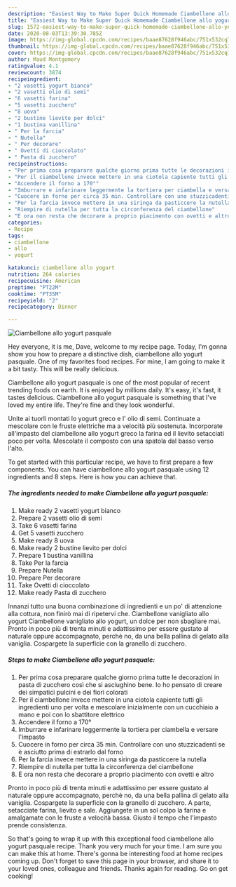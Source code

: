```yaml
---
description: "Easiest Way to Make Super Quick Homemade Ciambellone allo yogurt pasquale"
title: "Easiest Way to Make Super Quick Homemade Ciambellone allo yogurt pasquale"
slug: 1572-easiest-way-to-make-super-quick-homemade-ciambellone-allo-yogurt-pasquale
date: 2020-08-03T13:39:30.785Z
image: https://img-global.cpcdn.com/recipes/baae87628f946abc/751x532cq70/ciambellone-allo-yogurt-pasquale-recipe-main-photo.jpg
thumbnail: https://img-global.cpcdn.com/recipes/baae87628f946abc/751x532cq70/ciambellone-allo-yogurt-pasquale-recipe-main-photo.jpg
cover: https://img-global.cpcdn.com/recipes/baae87628f946abc/751x532cq70/ciambellone-allo-yogurt-pasquale-recipe-main-photo.jpg
author: Maud Montgomery
ratingvalue: 4.1
reviewcount: 3874
recipeingredient:
- "2 vasetti yogurt bianco"
- "2 vasetti olio di semi"
- "6 vasetti farina"
- "5 vasetti zucchero"
- "8 uova"
- "2 bustine lievito per dolci"
- "1 bustina vanillina"
- " Per la farcia"
- " Nutella"
- " Per decorare"
- " Ovetti di cioccolato"
- " Pasta di zucchero"
recipeinstructions:
- "Per prima cosa preparare qualche giorno prima tutte le decorazioni in pasta di zucchero così che si asciughino bene. Io ho pensato di creare dei simpatici pulcini e dei fiori colorati"
- "Per il ciambellone invece mettere in una ciotola capiente tutti gli ingredienti uno per volta e mescolare inizialmente con un cucchiaio a mano e poi con lo sbattitore elettrico"
- "Accendere il forno a 170°"
- "Imburrare e infarinare leggermente la tortiera per ciambella e versare l&#39;impasto"
- "Cuocere in forno per circa 35 min. Controllare con uno stuzzicadenti se è asciutto prima di estrarlo dal forno"
- "Per la farcia invece mettere in una siringa da pasticcere la nutella"
- "Riempire di nutella per tutta la circonferenza del ciambellone"
- "E ora non resta che decorare a proprio piacimento con ovetti e altro"
categories:
- Recipe
tags:
- ciambellone
- allo
- yogurt

katakunci: ciambellone allo yogurt 
nutrition: 264 calories
recipecuisine: American
preptime: "PT22M"
cooktime: "PT35M"
recipeyield: "2"
recipecategory: Dinner

---
```



![Ciambellone allo yogurt pasquale](https://img-global.cpcdn.com/recipes/baae87628f946abc/751x532cq70/ciambellone-allo-yogurt-pasquale-recipe-main-photo.jpg)

Hey everyone, it is me, Dave, welcome to my recipe page. Today, I'm gonna show you how to prepare a distinctive dish, ciambellone allo yogurt pasquale. One of my favorites food recipes. For mine, I am going to make it a bit tasty. This will be really delicious.

Ciambellone allo yogurt pasquale is one of the most popular of recent trending foods on earth. It is enjoyed by millions daily. It's easy, it's fast, it tastes delicious. Ciambellone allo yogurt pasquale is something that I've loved my entire life. They're fine and they look wonderful.

Unite ai tuorli montati lo yogurt greco e l&#39; olio di semi. Continuate a mescolare con le fruste elettriche ma a velocità più sostenuta. Incorporate all&#39;impasto del ciambellone allo yogurt greco la farina ed il lievito setacciati poco per volta. Mescolate il composto con una spatola dal basso verso l&#39;alto.


To get started with this particular recipe, we have to first prepare a few components. You can have ciambellone allo yogurt pasquale using 12 ingredients and 8 steps. Here is how you can achieve that.

<!--inarticleads1-->

##### The ingredients needed to make Ciambellone allo yogurt pasquale:

1. Make ready 2 vasetti yogurt bianco
1. Prepare 2 vasetti olio di semi
1. Take 6 vasetti farina
1. Get 5 vasetti zucchero
1. Make ready 8 uova
1. Make ready 2 bustine lievito per dolci
1. Prepare 1 bustina vanillina
1. Take  Per la farcia
1. Prepare  Nutella
1. Prepare  Per decorare
1. Take  Ovetti di cioccolato
1. Make ready  Pasta di zucchero


Innanzi tutto una buona combinazione di ingredienti e un po&#39; di attenzione alla cottura, non finirò mai di ripetervi che. Ciambellone vanigliato allo yogurt Ciambellone vanigliato allo yogurt, un dolce per non sbagliare mai. Pronto in poco più di trenta minuti e adattissimo per essere gustato al naturale oppure accompagnato, perchè no, da una bella pallina di gelato alla vaniglia. Cospargete la superficie con la granello di zucchero. 

<!--inarticleads2-->

##### Steps to make Ciambellone allo yogurt pasquale:

1. Per prima cosa preparare qualche giorno prima tutte le decorazioni in pasta di zucchero così che si asciughino bene. Io ho pensato di creare dei simpatici pulcini e dei fiori colorati
1. Per il ciambellone invece mettere in una ciotola capiente tutti gli ingredienti uno per volta e mescolare inizialmente con un cucchiaio a mano e poi con lo sbattitore elettrico
1. Accendere il forno a 170°
1. Imburrare e infarinare leggermente la tortiera per ciambella e versare l&#39;impasto
1. Cuocere in forno per circa 35 min. Controllare con uno stuzzicadenti se è asciutto prima di estrarlo dal forno
1. Per la farcia invece mettere in una siringa da pasticcere la nutella
1. Riempire di nutella per tutta la circonferenza del ciambellone
1. E ora non resta che decorare a proprio piacimento con ovetti e altro


Pronto in poco più di trenta minuti e adattissimo per essere gustato al naturale oppure accompagnato, perchè no, da una bella pallina di gelato alla vaniglia. Cospargete la superficie con la granello di zucchero. A parte, setacciate farina, lievito e sale. Aggiungete in un sol colpo la farina e amalgamate con le fruste a velocità bassa. Giusto il tempo che l&#39;impasto prende consistenza. 

So that's going to wrap it up with this exceptional food ciambellone allo yogurt pasquale recipe. Thank you very much for your time. I am sure you can make this at home. There's gonna be interesting food at home recipes coming up. Don't forget to save this page in your browser, and share it to your loved ones, colleague and friends. Thanks again for reading. Go on get cooking!
